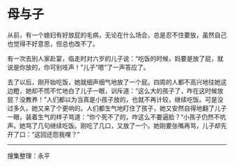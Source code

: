 # 母与子

从前，有一个媳妇有好放屁的毛病，无论在什么场合，总是忍不住要放，虽然自己也觉得不好意思，但总也改不了。

有一次去别人家赴宴，临走时对六岁的儿子说：“吃饭的时候，妈要是放了屁，就说是你放的，你可别吱声！”儿子“嗯”了一声答应了。

去了以后，刚开始吃饭，她就细声细气地放了一个屁。四周的人都不高兴地往她这边瞪，她却不慌不忙地白了儿子一眼，训斥道：“这么大的孩子了，咋在这时候放屁？没教养！”人们都以为当真是小孩子放的，也就不再计较，继续吃饭。可是没过多久，她又来了个更响的。人们都生气地盯住了孩子，她又安然自得地翻了儿子一眼，装着生气的样子骂道：“你个死不了的，咋这么不要逼脸？”小孩子仍然不吭声。她骂了几句继续吃饭。刚吃了几口，又放了一个。她刚要张嘴再骂，儿子却先开了口：“这回还怨我哩？”

---

搜集整理：永平
